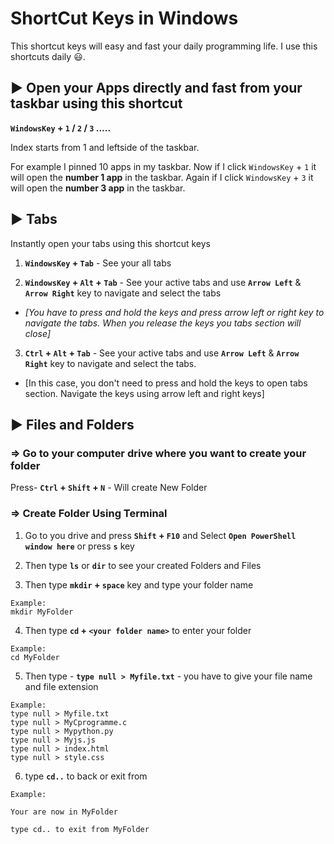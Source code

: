# ShortCut Keys in Windows

This shortcut keys will easy and fast your daily programming life. I use this shortcuts daily 😃.

## ▶ Open your Apps directly and fast from your taskbar using this shortcut

**`WindowsKey` + `1` / `2` / `3` .....**

Index starts from 1 and leftside of the taskbar.

For example I pinned 10 apps in my taskbar. Now if I click `WindowsKey` + `1` it will open the **number 1 app** in the taskbar. Again if I click `WindowsKey` + `3` it will open the **number 3 app** in the taskbar.

## ▶ Tabs

Instantly open your tabs using this shortcut keys

1. **`WindowsKey` + `Tab`** - See your all tabs

2. **`WindowsKey` + `Alt` + `Tab`** - See your active tabs and use **`Arrow Left`** & **`Arrow Right`** key to navigate and select the tabs 

- *[You have to press and hold the keys and press arrow left or right key to navigate the tabs. When you release the keys you tabs section will close]*

3. **`Ctrl` + `Alt` + `Tab`** - See your active tabs and use **`Arrow Left`** & **`Arrow Right`** key to navigate and select the tabs.

- [In this case, you don't need to press and hold the keys to open tabs section. Navigate the keys using arrow left and right keys]

## ▶ Files and Folders

### ⇒ Go to your computer drive where you want to create your folder

Press- **`Ctrl` + `Shift` + `N`** - Will create New Folder

### ⇒ Create Folder Using Terminal

1. Go to you drive and press **`Shift` + `F10`** and Select **`Open PowerShell window here`** or press **`s`** key

2. Then type **`ls`** or **`dir`** to see your created Folders and Files

3. Then type **`mkdir` + `space`** key and type your folder name

```
Example: 
mkdir MyFolder
```
4. Then type **`cd` + `<your folder name>`** to enter your folder

```
Example:
cd MyFolder
```
5. Then type - **`type null > Myfile.txt`** - you have to give your file name and file extension

```
Example:
type null > Myfile.txt
type null > MyCprogramme.c
type null > Mypython.py
type null > Myjs.js
type null > index.html
type null > style.css
```

6. type **`cd..`** to back or exit from

```
Example:

Your are now in MyFolder

type cd.. to exit from MyFolder

```
